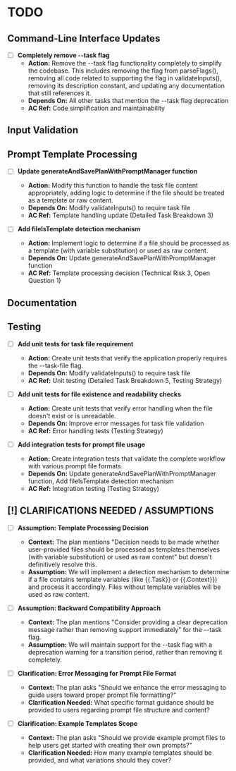 # TODO

## Command-Line Interface Updates
- [ ] **Completely remove --task flag**
  - **Action:** Remove the --task flag functionality completely to simplify the codebase. This includes removing the flag from parseFlags(), removing all code related to supporting the flag in validateInputs(), removing its description constant, and updating any documentation that still references it.
  - **Depends On:** All other tasks that mention the --task flag deprecation
  - **AC Ref:** Code simplification and maintainability

## Input Validation

## Prompt Template Processing
- [ ] **Update generateAndSavePlanWithPromptManager function**
  - **Action:** Modify this function to handle the task file content appropriately, adding logic to determine if the file should be treated as a template or raw content.
  - **Depends On:** Modify validateInputs() to require task file
  - **AC Ref:** Template handling update (Detailed Task Breakdown 3)

- [ ] **Add fileIsTemplate detection mechanism**
  - **Action:** Implement logic to determine if a file should be processed as a template (with variable substitution) or used as raw content.
  - **Depends On:** Update generateAndSavePlanWithPromptManager function
  - **AC Ref:** Template processing decision (Technical Risk 3, Open Question 1)

## Documentation


## Testing
- [ ] **Add unit tests for task file requirement**
  - **Action:** Create unit tests that verify the application properly requires the --task-file flag.
  - **Depends On:** Modify validateInputs() to require task file
  - **AC Ref:** Unit testing (Detailed Task Breakdown 5, Testing Strategy)

- [ ] **Add unit tests for file existence and readability checks**
  - **Action:** Create unit tests that verify error handling when the file doesn't exist or is unreadable.
  - **Depends On:** Improve error messages for task file validation
  - **AC Ref:** Error handling tests (Testing Strategy)

- [ ] **Add integration tests for prompt file usage**
  - **Action:** Create integration tests that validate the complete workflow with various prompt file formats.
  - **Depends On:** Update generateAndSavePlanWithPromptManager function, Add fileIsTemplate detection mechanism
  - **AC Ref:** Integration testing (Testing Strategy)

## [!] CLARIFICATIONS NEEDED / ASSUMPTIONS

- [ ] **Assumption: Template Processing Decision**
  - **Context:** The plan mentions "Decision needs to be made whether user-provided files should be processed as templates themselves (with variable substitution) or used as raw content" but doesn't definitively resolve this.
  - **Assumption:** We will implement a detection mechanism to determine if a file contains template variables (like {{.Task}} or {{.Context}}) and process it accordingly. Files without template variables will be used as raw content.

- [ ] **Assumption: Backward Compatibility Approach**
  - **Context:** The plan mentions "Consider providing a clear deprecation message rather than removing support immediately" for the --task flag.
  - **Assumption:** We will maintain support for the --task flag with a deprecation warning for a transition period, rather than removing it completely.

- [ ] **Clarification: Error Messaging for Prompt File Format**
  - **Context:** The plan asks "Should we enhance the error messaging to guide users toward proper prompt file formatting?"
  - **Clarification Needed:** What specific format guidance should be provided to users regarding prompt file structure and content?

- [ ] **Clarification: Example Templates Scope**
  - **Context:** The plan asks "Should we provide example prompt files to help users get started with creating their own prompts?"
  - **Clarification Needed:** How many example templates should be provided, and what variations should they cover?